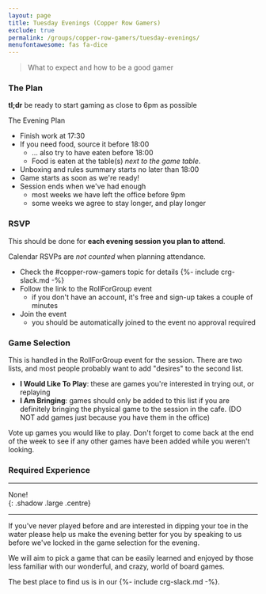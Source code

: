 ```yaml
---
layout: page
title: Tuesday Evenings (Copper Row Gamers)
exclude: true
permalink: /groups/copper-row-gamers/tuesday-evenings/
menufontawesome: fas fa-dice
---
```


> What to expect and how to be a good gamer

### The Plan

**tl;dr** be ready to start gaming as close to 6pm as possible

The Evening Plan

* Finish work at 17:30
* If you need food, source it before 18:00
  * … also try to have eaten before 18:00
  * Food is eaten at the table(s) _next to the game table_.
* Unboxing and rules summary starts no later than 18:00
* Game starts as soon as we're ready!
* Session ends when we've had enough
  * most weeks we have left the office before 9pm
  * some weeks we agree to stay longer, and play longer

### RSVP

This should be done for **each evening session you plan to attend**.

Calendar RSVPs are *not counted* when planning attendance.

* Check the #copper-row-gamers topic for details {%- include crg-slack.md -%}
* Follow the link to the RollForGroup event
  * if you don't have an account, it's free and sign-up takes a couple of minutes
* Join the event
  * you should be automatically joined to the event&nbsp;no approval required

### Game Selection

This is handled in the RollForGroup event for the session. There are two lists, and most people probably want to add "desires" to the second list.

* **I Would Like To Play**: these are games you're interested in trying out, or replaying
* **I Am Bringing**: games should only be added to this list if you are definitely bringing the physical game to the session in the cafe. (DO NOT add games just because you have them in the office)

Vote up games you would like to play. Don't forget to come back at the end of the week to see if any other games have been added while you weren't looking.

### Required Experience

----

<div>None!</div>{: .shadow .large .centre}

----

<i class="far fa-info-square"></i>
If you've never played before and are interested in dipping your toe in the
water please help us make the evening better for you by speaking to us before
we've locked in the game selection for the evening.

We will aim to pick a game that can be easily learned and enjoyed by those less
familiar with our wonderful, and crazy, world of board games.

The best place to find us is in our {%- include crg-slack.md -%}.
